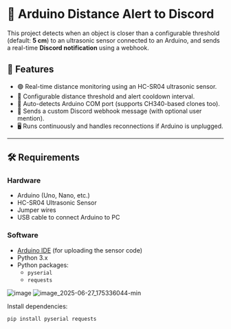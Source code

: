 # 🔔 Arduino Distance Alert to Discord

This project detects when an object is closer than a configurable threshold (default: **5 cm**) to an ultrasonic sensor connected to an Arduino, and sends a real-time **Discord notification** using a webhook.

## 🚀 Features

- 🟢 Real-time distance monitoring using an HC-SR04 ultrasonic sensor.
- 🔁 Configurable distance threshold and alert cooldown interval.
- 🧠 Auto-detects Arduino COM port (supports CH340-based clones too).
- 📲 Sends a custom Discord webhook message (with optional user mention).
- 🖥️ Runs continuously and handles reconnections if Arduino is unplugged.

---

## 🛠️ Requirements

### Hardware
- Arduino (Uno, Nano, etc.)
- HC-SR04 Ultrasonic Sensor
- Jumper wires
- USB cable to connect Arduino to PC

### Software
- [Arduino IDE](https://www.arduino.cc/en/software) (for uploading the sensor code)
- Python 3.x
- Python packages:
  - `pyserial`
  - `requests`


![image](https://github.com/user-attachments/assets/4cdcccb1-21ee-4c69-8326-209aa40d49e8)
![image_2025-06-27_175336044-min](https://github.com/user-attachments/assets/fe73df8e-d597-4350-a1ed-89ccb84e36a3)

Install dependencies:

```bash
pip install pyserial requests


